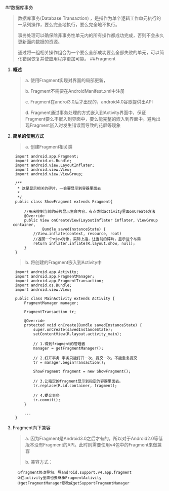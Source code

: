 ##数据库事务
> 数据库事务(Database Transaction) ，是指作为单个逻辑工作单元执行的一系列操作，要么完全地执行，要么完全地不执行。 
> 
> 事务处理可以确保除非事务性单元内的所有操作都成功完成，否则不会永久更新面向数据的资源。
> 
> 通过将一组相关操作组合为一个要么全部成功要么全部失败的单元，可以简化错误恢复并使应用程序更加可靠。
##Fragment
1. **概述**
	> a. 使用Fragment实现对界面的局部更新，
	> 
	> b. Fragment不需要在AndroidManifest.xml中注册
	>
	> c. Fragment在androi3.0后才出现的，android4.0谷歌提供出API
	>
	> d. Fragment通过事务处理的方式嵌入到Activity界面中，保证Fragment要么不嵌入到界面中，要么能完整的嵌入到界面中。避免出现Fragment嵌入时发生错误而导致的花屏等现象


2. **简单的使用方式**

	>a. 创建Fragment相关类

		import android.app.Fragment;
		import android.os.Bundle;
		import android.view.LayoutInflater;
		import android.view.View;
		import android.view.ViewGroup;
		
		/**
		 * 这是显示相关的碎片，一会要显示到容器里面去
		 *
		 */
		public class ShowFragment extends Fragment{
		
			//用来控制当前的碎片显示生命内容，有点类似activity里面onCreate方法
			@Override
			public View onCreateView(LayoutInflater inflater, ViewGroup container,
					Bundle savedInstanceState) {
				//View.inflate(context, resource, root)
				//返回一个view对象，实际上指，让当前的碎片，显示这个布局
				return inflater.inflate(R.layout.show, null);
			}
		}

	>b. 将创建的Fragment嵌入到Activity中

		import android.app.Activity;
		import android.app.FragmentManager;
		import android.app.FragmentTransaction;
		import android.os.Bundle;
		import android.view.View;
		
		public class MainActivity extends Activity {
			FragmentManager manager;
		
			FragmentTransaction tr;
		
			@Override
			protected void onCreate(Bundle savedInstanceState) {
				super.onCreate(savedInstanceState);
				setContentView(R.layout.activity_main);
		
				// 1.得到fragment的管理者
				manager = getFragmentManager();
		
				// 2.打开事务 事务只能打开一次，提交一次，不能重复提交
				tr = manager.beginTransaction();
		
				ShowFragment fragment = new ShowFragment();
		
				// 3.让指定的fragment显示到指定的容器里面去。
				tr.replace(R.id.container, fragment);
		
				// 4.提交事务
				tr.commit();
			}

			...
		}


3. Fragment向下兼容
	> a. 因为Fragment是Android3.0之后才有的，所以对于Android2.0等低版本没有Fragment的API。此时则需要使用v4包中的Fragment来做兼容
	> 
	> b. 兼容方式：
	>
		 ①fragment修改导包，导android.support.v4.app.fragment
		 ②在activity里面也要继承FragmentActivity
		 ③getFragmentManager修改成getSupportFragmentManager